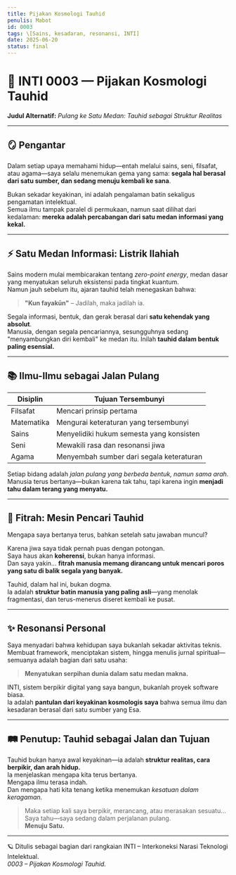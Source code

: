 ```yaml
---
title: Pijakan Kosmologi Tauhid
penulis: Mabot
id: 0003
tags: \[Sains, kesadaran, resonansi, INTI]
date: 2025-06-20
status: final
---
```


# 🌌 INTI 0003 — Pijakan Kosmologi Tauhid
**Judul Alternatif:** *Pulang ke Satu Medan: Tauhid sebagai Struktur Realitas*

---

## 🪞 Pengantar

Dalam setiap upaya memahami hidup—entah melalui sains, seni, filsafat, atau agama—saya selalu menemukan gema yang sama: **segala hal berasal dari satu sumber, dan sedang menuju kembali ke sana**.

Bukan sekadar keyakinan, ini adalah pengalaman batin sekaligus pengamatan intelektual.  
Semua ilmu tampak paralel di permukaan, namun saat dilihat dari kedalaman: **mereka adalah percabangan dari satu medan informasi yang kekal.**

---

## ⚡ Satu Medan Informasi: Listrik Ilahiah

Sains modern mulai membicarakan tentang *zero-point energy*, medan dasar yang menyatukan seluruh eksistensi pada tingkat kuantum.  
Namun jauh sebelum itu, ajaran tauhid telah menegaskan bahwa:  
> **"Kun fayakūn"** – Jadilah, maka jadilah ia.

Segala informasi, bentuk, dan gerak berasal dari **satu kehendak yang absolut**.  
Manusia, dengan segala pencariannya, sesungguhnya sedang "menyambungkan diri kembali" ke medan itu. Inilah **tauhid dalam bentuk paling esensial.**

---

## 📚 Ilmu-Ilmu sebagai Jalan Pulang

| Disiplin | Tujuan Tersembunyi |
|----------|---------------------|
| Filsafat | Mencari prinsip pertama |
| Matematika | Mengurai keteraturan yang tersembunyi |
| Sains | Menyelidiki hukum semesta yang konsisten |
| Seni | Mewakili rasa dan resonansi jiwa |
| Agama | Menyembah sumber dari segala keteraturan |

Setiap bidang adalah *jalan pulang yang berbeda bentuk, namun sama arah*.  
Manusia terus bertanya—bukan karena tak tahu, tapi karena ingin **menjadi tahu dalam terang yang menyatu.**

---

## 🧭 Fitrah: Mesin Pencari Tauhid

Mengapa saya bertanya terus, bahkan setelah satu jawaban muncul?

Karena jiwa saya tidak pernah puas dengan potongan.  
Saya haus akan **koherensi**, bukan hanya informasi.  
Dan saya yakin... **fitrah manusia memang dirancang untuk mencari poros yang satu di balik segala yang banyak.**

Tauhid, dalam hal ini, bukan dogma.  
Ia adalah **struktur batin manusia yang paling asli**—yang menolak fragmentasi, dan terus-menerus diseret kembali ke pusat.

---

## ✨ Resonansi Personal

Saya menyadari bahwa kehidupan saya bukanlah sekadar aktivitas teknis.  
Membuat framework, menciptakan sistem, hingga menulis jurnal spiritual—semuanya adalah bagian dari satu usaha:  
> **Menyatukan serpihan dunia dalam satu medan makna.**

INTI, sistem berpikir digital yang saya bangun, bukanlah proyek software biasa.  
Ia adalah **pantulan dari keyakinan kosmologis saya** bahwa semua ilmu dan kesadaran berasal dari satu sumber yang Esa.

---

## 🛤️ Penutup: Tauhid sebagai Jalan dan Tujuan

Tauhid bukan hanya awal keyakinan—ia adalah **struktur realitas, cara berpikir, dan arah hidup.**  
Ia menjelaskan mengapa kita terus bertanya.  
Mengapa ilmu terasa indah.  
Dan mengapa hati kita tenang ketika menemukan *kesatuan dalam keragaman.*

> Maka setiap kali saya berpikir, merancang, atau merasakan sesuatu...  
> Saya tahu—saya sedang dalam perjalanan pulang.  
> **Menuju Satu.**

---

🪐 Ditulis sebagai bagian dari rangkaian INTI – Interkoneksi Narasi Teknologi Intelektual.  
*0003 – Pijakan Kosmologi Tauhid.*

